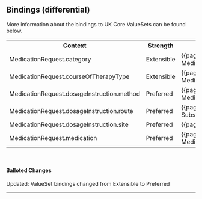 ## Bindings (differential)

More information about the bindings to UK Core ValueSets can be found below.

<table class="assets">
<tr>
<th width="30%">Context</th>
<th width="20%">Strength</th>
<th width="50%">Link</th>
</tr>
<tr>
<td>MedicationRequest.category</td>
<td>Extensible</td>
<td>{{pagelink:ValueSet-UKCore-MedicationRequestCategory}}</td>
</tr>
<tr>
<td>MedicationRequest.courseOfTherapyType</td>
<td>Extensible</td>
<td>{{pagelink:ValueSet-UKCore-MedicationRequestCourseOfTherapy}}</td>
</tr>
<tr>
<td>MedicationRequest.dosageInstruction.method</td>
<td class="balloted">Preferred</td>
<td>{{pagelink:ValueSet-UKCore-MedicationDosageMethod}}</td>
</tr>
<tr>
<td>MedicationRequest.dosageInstruction.route</td>
<td class="balloted">Preferred</td>
<td>{{pagelink:ValueSet-UKCore-SubstanceOrProductAdministrationRoute}}</td>
</tr>
<tr>
<td>MedicationRequest.dosageInstruction.site</td>
<td class="balloted">Preferred</td>
<td>{{pagelink:ValueSet-UKCore-BodySite}}</td>
</tr>
<tr>
<td>MedicationRequest.medication</td>
<td class="balloted">Preferred</td>
<td>{{pagelink:ValueSet-UKCore-MedicationCode}}</td>
</tr>
</table>

<br>
<div markdown="span" class="alert alert-success" role="alert"><h4><i class="fa fa-star"></i> Balloted Changes</h4>
Updated: ValueSet bindings changed from Extensible to Preferred
</div>

---